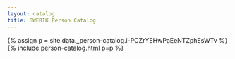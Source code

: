 ```yaml
---
layout: catalog
title: SWERIK Person Catalog
---
```

{% assign p = site.data._person-catalog.i-PCZrYEHwPaEeNTZphEsWTv %}
{% include person-catalog.html p=p %}

